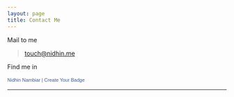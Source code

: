 ```yaml
---
layout: page
title: Contact Me
---
```






Mail to me
>  touch@nidhin.me

Find me in
>
<a href="https://www.facebook.com/nidhnnambiar" title="Nidhin Nambiar" style="font-family: &quot;lucida grande&quot;,tahoma,verdana,arial,sans-serif; font-size: 11px; font-variant: normal; font-style: normal; font-weight: normal; color: #3B5998; text-decoration: none;" target="_TOP">Nidhin Nambiar</a><span style="font-family: &#039;lucida grande&#039;,tahoma,verdana,arial,sans-serif;font-size: 11px;line-height: 16px;font-variant: normal;font-style: normal;font-weight: normal;color: #555555;text-decoration: none;">&nbsp;|&nbsp;</span><a href="https://www.facebook.com/badges/" title="Make your own badge!" style="font-family: &quot;lucida grande&quot;,tahoma,verdana,arial,sans-serif; font-size: 11px; font-variant: normal; font-style: normal; font-weight: normal; color: #3B5998; text-decoration: none;" target="_TOP">Create Your Badge</a><br /><a href="https://www.facebook.com/nidhnnambiar" title="Nidhin Nambiar" target="_TOP"><img class="img" src="https://badge.facebook.com/badge/100000929805584.2936.2100047808.png" style="border: 0px;" alt="" /></a>

-----
